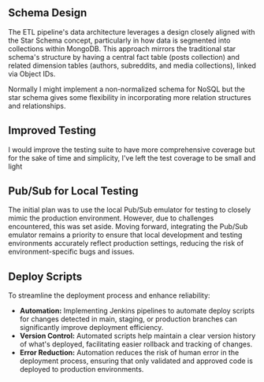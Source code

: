 ## **Schema Design**

The ETL pipeline's data architecture leverages a design closely aligned with the Star Schema concept, particularly in how data is segmented into collections within MongoDB. This approach mirrors the traditional star schema's structure by having a central fact table (posts collection) and related dimension tables (authors, subreddits, and media collections), linked via Object IDs.

Normally I might implement a non-normalized schema for NoSQL but the star schema gives some flexibility in incorporating more relation structures and relationships.

## **Improved Testing**

I would improve the testing suite to have more comprehensive coverage but for the sake of time and simplicity, I've left the test coverage to be small and light

## **Pub/Sub for Local Testing**

The initial plan was to use the local Pub/Sub emulator for testing to closely mimic the production environment. However, due to challenges encountered, this was set aside. Moving forward, integrating the Pub/Sub emulator remains a priority to ensure that local development and testing environments accurately reflect production settings, reducing the risk of environment-specific bugs and issues.

## **Deploy Scripts**

To streamline the deployment process and enhance reliability:

- **Automation:** Implementing Jenkins pipelines to automate deploy scripts for changes detected in main, staging, or production branches can significantly improve deployment efficiency.
- **Version Control:** Automated scripts help maintain a clear version history of what's deployed, facilitating easier rollback and tracking of changes.
- **Error Reduction:** Automation reduces the risk of human error in the deployment process, ensuring that only validated and approved code is deployed to production environments.